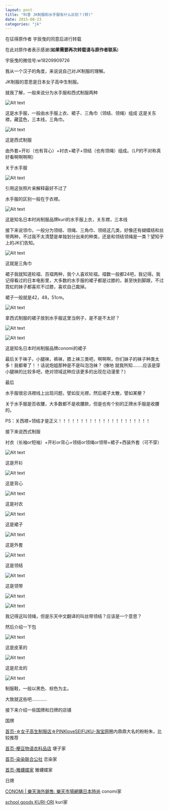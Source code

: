 ```yaml
---
layout: post
title: "科普 JK制服和水手服有什么区别？(转)"
date: 2015-08-23
categories: "jk"
---
```


在征得原作者 宇辰曳的同意后进行转载 

在此对原作者表示感谢(**如果需要再次转载请与原作者联系**)

宇辰曳的微信号:w18209909726

我从一个汉子的角度，来说说自己对JK制服的理解。

JK制服的意思是日本女子高中生制服。

就我了解，一般来说分为水手服和西式制服两种

![Alt text](http://7xl9ad.com1.z0.glb.clouddn.com/post-2015-8-23-21.jpg)

这是水手服，一般由水手服上衣、裙子、三角巾（领结、领绳）组成
这是关东襟，藏蓝色，三本线，三角巾。

![Alt text](http://7xl9ad.com1.z0.glb.clouddn.com/post-2015-8-23-22.jpg)

这是西式制服

由外套+开衫（也有背心）+衬衣+裙子+领结（也有领绳）组成。（LP的不对称真好看啊啊啊啊）

关于水手服

![Alt text](http://7xl9ad.com1.z0.glb.clouddn.com/post-2015-8-23-23.jpg)

引用这张照片来解释最好不过了

水手服的区别一般在于衣襟。

![Alt text](http://7xl9ad.com1.z0.glb.clouddn.com/post-2015-8-23-24.jpg)

这是知名日本时尚制服品牌kuri的水手服上衣，关东襟，三本线

接下来说领巾，一般分为领结、领绳、三角巾、领结这几类，好像还有蝴蝶结和丝带两种，不过我不太清楚是单独划分出来的种类，还是和领结领绳是一类？望知乎上的JK们告知。

![Alt text](http://7xl9ad.com1.z0.glb.clouddn.com/post-2015-8-23-25.jpg)

这就是三角巾

裙子我就知道轮褶、百褶两种，我个人喜欢轮褶。褶数一般都24吧，我记得。我记得看过的日本电影里，大多数的水手服的裙子都是过膝的，甚至快到脚跟，不过霓虹的妹子都喜欢不过膝，喜欢自己裁掉。

裙子一般就是42，48，51cm。

![Alt text](http://7xl9ad.com1.z0.glb.clouddn.com/post-2015-8-23-26.jpg)

拿西式制服的裙子放到水手服这里当例子，是不是不太好？

![Alt text](http://7xl9ad.com1.z0.glb.clouddn.com/post-2015-8-23-27.jpg)

![Alt text](http://7xl9ad.com1.z0.glb.clouddn.com/post-2015-8-23-28.jpg)

这是知名日本时尚制服品牌conomi的裙子

最后关于袜子，小腿袜，裤袜，膝上袜三类吧，啊啊啊，你们妹子的袜子种类太多！我都晕了！！话说炮姐那种是不是叫泡泡袜？
(捶地 就我所知........应该是穿小腿袜的比较多吧，绝对领域这种应该更多的出现在动漫里？)

最后

水手服很忌讳襟线上出现问题，譬如反光襟，然后裙子太散，譬如某梗？

关于水手服是否收腰，大多数都不是收腰款，但是也有个别的正牌水手服是收腰的。

PS：关西襟+领结才是正义！！！！！！！！！！！！！！！！！！！！！

接下来说西式制服

衬衣（长袖or短袖）+开衫or背心+领结or领绳or领带+裙子+西装外套（可不穿）

![Alt text](http://7xl9ad.com1.z0.glb.clouddn.com/post-2015-8-23-29.jpg)

这是开衫

![Alt text](http://7xl9ad.com1.z0.glb.clouddn.com/post-2015-8-23-210.jpg)


这是背心

![Alt text](http://7xl9ad.com1.z0.glb.clouddn.com/post-2015-8-23-211.jpg)

这是衬衣

![Alt text](http://7xl9ad.com1.z0.glb.clouddn.com/post-2015-8-23-212.jpg)

这是裙子

![Alt text](http://7xl9ad.com1.z0.glb.clouddn.com/post-2015-8-23-213.jpg)

这是外套

![Alt text](http://7xl9ad.com1.z0.glb.clouddn.com/post-2015-8-23-214.jpg)

这是领结

![Alt text](http://7xl9ad.com1.z0.glb.clouddn.com/post-2015-8-23-215.jpg)

这是领带

![Alt text](http://7xl9ad.com1.z0.glb.clouddn.com/post-2015-8-23-216.jpg)

![Alt text](http://7xl9ad.com1.z0.glb.clouddn.com/post-2015-8-23-217.jpg)

我记得这叫领绳，但是乐天中文翻译的叫丝带领结？应该是一个意思？

然后介绍一下包

![Alt text](http://7xl9ad.com1.z0.glb.clouddn.com/post-2015-8-23-218.jpg)

这是皮革的

![Alt text](http://7xl9ad.com1.z0.glb.clouddn.com/post-2015-8-23-219.jpg)

这是尼龙的

![Alt text](http://7xl9ad.com1.z0.glb.clouddn.com/post-2015-8-23-220.jpg)

制服鞋，一般以黑色、棕色为主。


大致就这些吧............


接下来介绍一些国牌和日牌的店铺

国牌

[首页-☆女子高生制服店☆PINKloveSEIFUKU-淘宝网](http://shop34811399.taobao.com/?spm=a230r.7195193.1997079397.40.pHHZ0y)圈内鼎鼎大名的粉粉朱，比较推荐

[首页-梗豆物语衣料品店](http://shop106628430.taobao.com/) 埂子家

[首页-染染联合公社](http://ranrangongshe.taobao.com/) 恋染家

[首页-雅蠛蝶家](http://shop101544991.taobao.com/) 雅蠛蝶家

日牌

[CONOMi \| 樂天海外銷售: 樂天市場網購日本時尚](http://global.rakuten.com/zh-tw/store/konomi-sgs/) conomi家

[school goods KURI-ORI](http://global.rakuten.com/zh-tw/store/kuri-ori/) kuri家